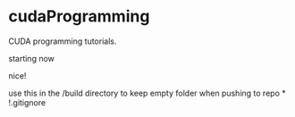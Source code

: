 # cudaProgramming
CUDA programming tutorials.

starting now

nice!


use this in the /build directory to keep empty folder when pushing to repo
        *
        !.gitignore
        
